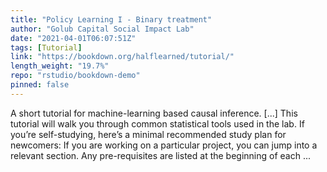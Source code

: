 ```yaml
---
title: "Policy Learning I - Binary treatment"
author: "Golub Capital Social Impact Lab"
date: "2021-04-01T06:07:51Z"
tags: [Tutorial]
link: "https://bookdown.org/halflearned/tutorial/"
length_weight: "19.7%"
repo: "rstudio/bookdown-demo"
pinned: false
---
```


A short tutorial for machine-learning based causal inference. [...] This tutorial will walk you through common statistical tools used in the lab. If you’re self-studying, here’s a minimal recommended study plan for newcomers: If you are working on a particular project, you can jump into a relevant section. Any pre-requisites are listed at the beginning of each ...
